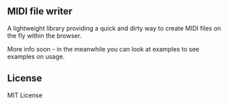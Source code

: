 ## MIDI file writer

A lightweight library providing a quick and dirty way to create MIDI files on the fly within the browser.

More info soon - in the meanwhile you can look at examples to see examples on usage.

## License

MIT License